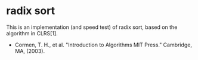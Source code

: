 radix sort
==========

This is an implementation (and speed test) of radix sort, based on the algorithm in CLRS[1].




* Cormen, T. H., et al. "Introduction to Algorithms MIT Press." Cambridge, MA, (2003).

